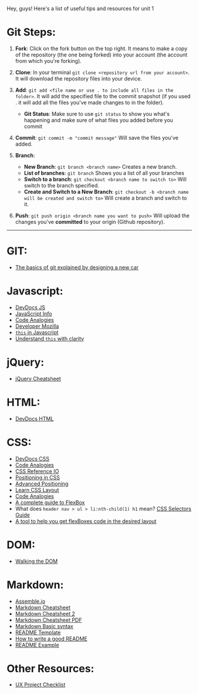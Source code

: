 Hey, guys! Here's a list of useful tips and resources for unit 1

# Git Steps:
1. **Fork**: Click on the fork button on the top right. It means to make a copy of the repository (the one being forked) into your account (the account from which you're forking).
2. **Clone**: In your terminal `git clone <repository url from your account>`. It will download the repository files into your device.
3. **Add**: `git add <file name or use . to include all files in the folder>`. It will add the specified file to the commit snapshot (if you used . it will add all the files you've made changes to in the folder).
   * **Git Status**: Make sure to use `git status` to show you what's happening and make sure of what files you added before you commit
4. **Commit**: `git commit -m "commit message"` Will save the files you've added.
5. **Branch**: 
    * **New Branch**: `git branch <branch name>` Creates a new branch.
    * **List of branches**: `git branch` Shows you a list of all your branches  
    * **Switch to a branch**: `git checkout <branch name to switch to>` Will switch to the branch specified.
    * **Create and Switch to a New Branch**: `git checkout -b <branch name will be created and switch to>` Will create a branch and switch to it.

6. **Push**: `git push origin <branch name you want to push>` Will upload the changes you've **committed** to your origin (Github repository).

--- 

# GIT:
* [The basics of git explained by designing a new car](https://pixelpioneers.co/blog/2017/git-basics-explained-by-designing-a-new-car)


# Javascript:
* [DevDocs JS](https://devdocs.io/javascript/)
* [JavaScript Info](https://javascript.info/)
* [Code Analogies](https://www.codeanalogies.com/#javascript)
* [Developer Mozilla](https://developer.mozilla.org/en-US/docs/Web/JavaScript)
* [`this` in Javascript](https://john-dugan.com/this-in-javascript/)
* [Understand `this` with clarity](http://javascriptissexy.com/understand-javascripts-this-with-clarity-and-master-it/)

# jQuery:
* [jQuery Cheatsheet](https://htmlcheatsheet.com/jquery/)

# HTML:
* [DevDocs HTML](https://devdocs.io/html/)


# CSS:
* [DevDocs CSS](https://devdocs.io/css/)
* [Code Analogies](https://www.codeanalogies.com/#css)
* [CSS Reference IO](https://cssreference.io/)
* [Positioning in CSS](https://cssreference.io/positioning/)
* [Advanced Positioning](https://internetingishard.com/html-and-css/advanced-positioning/)
* [Learn CSS Layout](http://learnlayout.com/toc.html)
* [Code Analogies](https://www.codeanalogies.com/#css)
* [A complete guide to FlexBox](https://css-tricks.com/snippets/css/a-guide-to-flexbox/)
* What does `header nav > ul > li:nth-child(1) h1` mean? [CSS Selectors Guide](https://www.w3schools.com/cssref/css_selectors.asp)
* [A tool to help you get flexBoxes code in the desired layout](https://the-echoplex.net/flexyboxes/)


# DOM:
* [Walking the DOM](https://javascript.info/dom-navigation)

# Markdown:
* [Assemble.io](http://assemble.io/docs/Cheatsheet-Markdown.html)
* [Markdown Cheatsheet](https://github.com/adam-p/markdown-here/wiki/Markdown-Cheatsheet)
* [Markdown Cheatsheet 2](http://mdcheatsheet.com/)
* [Markdown Cheatsheet PDF](https://guides.github.com/pdfs/markdown-cheatsheet-online.pdf)
* [Markdown Basic syntax](https://www.markdownguide.org/basic-syntax/)
* [README Template](https://gist.github.com/PurpleBooth/109311bb0361f32d87a2)
* [How to write a good README](https://bulldogjob.com/news/449-how-to-write-a-good-readme-for-your-github-project)
* [README Example](https://github.com/iharsh234/WebApp)

# Other Resources:
* [UX Project Checklist](https://uxchecklist.github.io/)